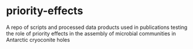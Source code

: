 # priority-effects
A repo of scripts and processed data products used in publications testing the role of priority effects in the assembly of microbial communities in Antarctic cryoconite holes
